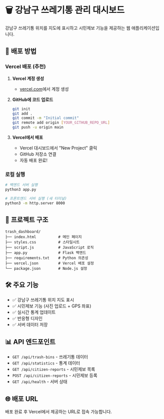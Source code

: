 # 🗑️ 강남구 쓰레기통 관리 대시보드

강남구 쓰레기통 위치를 지도에 표시하고 시민제보 기능을 제공하는 웹 애플리케이션입니다.

## 🚀 배포 방법

### Vercel 배포 (추천)

1. **Vercel 계정 생성**
   - [vercel.com](https://vercel.com)에서 계정 생성

2. **GitHub에 코드 업로드**
   ```bash
   git init
   git add .
   git commit -m "Initial commit"
   git remote add origin [YOUR_GITHUB_REPO_URL]
   git push -u origin main
   ```

3. **Vercel에서 배포**
   - Vercel 대시보드에서 "New Project" 클릭
   - GitHub 저장소 연결
   - 자동 배포 완료!

### 로컬 실행

```bash
# 백엔드 서버 실행
python3 app.py

# 프론트엔드 서버 실행 (새 터미널)
python3 -m http.server 8000
```

## 📁 프로젝트 구조

```
trash_dashboard/
├── index.html          # 메인 페이지
├── styles.css          # 스타일시트
├── script.js           # JavaScript 로직
├── app.py              # Flask 백엔드
├── requirements.txt    # Python 의존성
├── vercel.json         # Vercel 배포 설정
└── package.json        # Node.js 설정
```

## 🛠️ 주요 기능

- ✅ 강남구 쓰레기통 위치 지도 표시
- ✅ 시민제보 기능 (사진 업로드 + GPS 좌표)
- ✅ 실시간 통계 업데이트
- ✅ 반응형 디자인
- ✅ 서버 데이터 저장

## 📊 API 엔드포인트

- `GET /api/trash-bins` - 쓰레기통 데이터
- `GET /api/statistics` - 통계 데이터
- `GET /api/citizen-reports` - 시민제보 목록
- `POST /api/citizen-reports` - 시민제보 등록
- `GET /api/health` - 서버 상태

## 🌐 배포 URL

배포 완료 후 Vercel에서 제공하는 URL로 접속 가능합니다.
